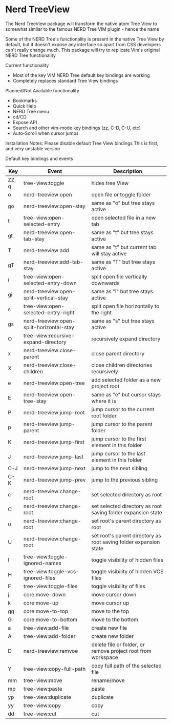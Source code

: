 # Nerd TreeView

The Nerd TreeView package will transform the native atom Tree View to somewhat
similar to the famous NERD Tree VIM plugin - hence the name

Some of the NERD Tree's functionality is present in the native Tree View by
default, but it doesn't expose any interface so apart from CSS developers
can't really change much. This package will try to replicate Vim's original
NERD Tree functionality

Current functionality
* Most of the key VIM NERD Tree default key bindings are working
* Completely replaces standard Tree View bindings

Planned/Not Available functionality
* Bookmarks
* Quick Help
* NERD Tree menu
* cd/CD
* Expose API
* Search and other vim-mode key bindings (zz, C-D, C-U, etc)
* Auto-Scroll when cursor jumps

Installation Notes:
Please disable default Tree View bindings
This is first, and very unstable version

Default key bindings and events

Key | Event | Description
--- | ----- | -----------
ZZ, q | tree-view:toggle | hides tree View
o | nerd-treeview:open | open file or toggle folder
go | nerd-treeview:open-stay | same as "o" but tree stays active
t | tree-view:open-selected-entry | open selected file in a new tab
gt | nerd-treeview:open-tab-stay | same as "t" but tree stays active
T | nerd-treeview:add | same as "t" but current tab will stay active
gT | nerd-treeview:add-tab-stay | same as "T" but tree stays active
i | tree-view:open-selected-entry-down | split open file vertically downwards
gi | nerd-treeview:open-split-vertical-stay | same as "i" but tree stays active
s | tree-view:open-selected-entry-right | split open file horizontally to the right
gs | nerd-treeview:open-split-horizontal-stay | same as "s" but tree stays active
O | tree-view:recursive-expand-directory | recursively expand directory
x | nerd-treeview:close-parent | close parent directory
X | nerd-treeview:close-children | close children directories recursively
e | nerd-treeview:open-tree | add selected folder as a new project root
E | nerd-treeview:open-tree-stay | same as "e" but cursor stays where it is
P | nerd-treeview:jump-root | jump cursor to the current root folder
p | nerd-treeview:jump-parent | jump cursor to the parent folder
K | nerd-treeview:jump-first | jump cursor to the first element in this folder
J | nerd-treeview:jump-last | jump cursor to the last element in this folder
C-J | nerd-treeview:jump-next | jump to the next sibling
C-K | nerd-treeview:jump-prev | jump to the previous sibling
c | nerd-treeview:change-root | set selected directory as root
C | nerd-treeview:change-root | set selected directory as root saving folder expansion state
u | nerd-treeview:change-root | set root's parent directory as root
U | nerd-treeview:change-root | set root's parent directory as root saving folder expansion state
I | tree-view:toggle-ignored-names | toggle visibility of hidden files
H | tree-view:toggle-vcs-ignored-files | toggle visibility of hidden VCS files
F | tree-view:toggle-files | toggle visibility of files
j | core:move-down | move cursor down
k | core:move-up | move cursor up
gg | core:move-to-top | move to the top
G | core:move-to-bottom | move to the bottom
a | tree-view:add-file | create new file
A | tree-view:add-folder | create new folder
D | nerd-treeview:remvoe | delete file or folder, or remove project root from workspace
Y | tree-view:copy-full-path | copy full path of the selected file
mm | tree-view:move | rename/move
mp | tree-view:paste | paste
yp | tree-view:duplicate | duplicate
yy | tree-view:copy | copy
dd | tree-view:cut | cut
